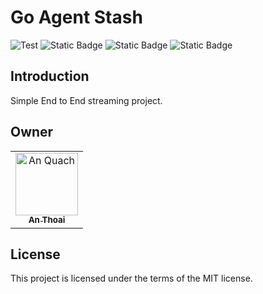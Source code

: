 
# Go Agent Stash

<p>
	<a  target="_blank">
			<img src="https://github.com/tiangolo/fastapi/workflows/Test/badge.svg?event=push&branch=master" alt="Test">
	</a>
	<a ><img alt="Static Badge" src="https://img.shields.io/badge/docker-supported-brightgreen?logo=docker"></a>
	<a ><img alt="Static Badge" src="https://img.shields.io/badge/kubernetes-processing-red?logo=kubernetes"></a>
	<a><img alt="Static Badge" <img alt="Static Badge" src="https://img.shields.io/badge/golang-1.20-brightgreen?logo=go"></a>
</p>

## Introduction

Simple End to End streaming project.

## Owner

<table>
  <tr>
    <td align="center"><a href="https://github.com/anthoai97"><img src="https://avatars.githubusercontent.com/u/85854989?v=4" width="100px;" alt="An Quach"/><br /><sub><b>An Thoai</b></sub></a><br /></td>
    </tr>
</table>

## License

This project is licensed under the terms of the MIT license.